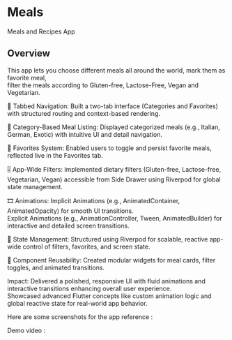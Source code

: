 # Meals

Meals and Recipes App

## Overview

This app lets you choose different meals all around the world, mark them as favorite meal,<br>
filter the meals according to Gluten-free, Lactose-Free, Vegan and Vegetarian.<br>

🧭 Tabbed Navigation: Built a two-tab interface (Categories and Favorites) with structured routing and context-based rendering.<br>

🍲 Category-Based Meal Listing: Displayed categorized meals (e.g., Italian, German, Exotic) with intuitive UI and detail navigation.<br>

🌟 Favorites System: Enabled users to toggle and persist favorite meals, reflected live in the Favorites tab.<br>

🎚️ App-Wide Filters: Implemented dietary filters (Gluten-free, Lactose-free, Vegetarian, Vegan) accessible from Side Drawer using Riverpod for global state management.<br>

🎞️ Animations:
Implicit Animations (e.g., AnimatedContainer, AnimatedOpacity) for smooth UI transitions.<br>
Explicit Animations (e.g., AnimationController, Tween, AnimatedBuilder) for interactive and detailed screen transitions.<br>

📱 State Management: Structured using Riverpod for scalable, reactive app-wide control of filters, favorites, and screen state.<br>

🧩 Component Reusability: Created modular widgets for meal cards, filter toggles, and animated transitions.<br>

Impact:
Delivered a polished, responsive UI with fluid animations and interactive transitions enhancing overall user experience.<br>
Showcased advanced Flutter concepts like custom animation logic and global reactive state for real-world app behavior.<br>

Here are some screenshots for the app reference :

Demo video : 


